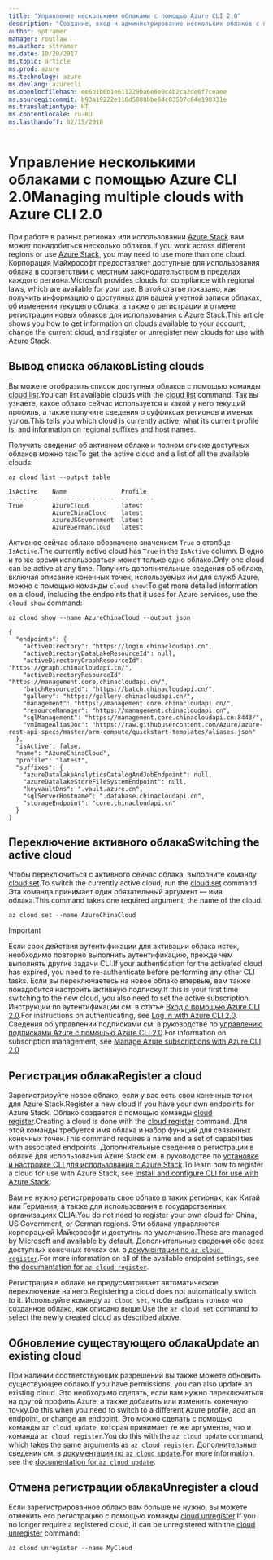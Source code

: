 ```yaml
---
title: "Управление несколькими облаками с помощью Azure CLI 2.0"
description: "Создание, вход и администрирование нескольких облаков с помощью Azure CLI 2.0."
author: sptramer
manager: routlaw
ms.author: sttramer
ms.date: 10/20/2017
ms.topic: article
ms.prod: azure
ms.technology: azure
ms.devlang: azurecli
ms.openlocfilehash: ee6b1b6b1e611229ba6e6e0c4b2ca2de6f7ceaee
ms.sourcegitcommit: b93a19222e116d5880bbe64c03507c64e190331e
ms.translationtype: HT
ms.contentlocale: ru-RU
ms.lasthandoff: 02/15/2018
---
```

# <a name="managing-multiple-clouds-with-azure-cli-20"></a><span data-ttu-id="b6d9a-103">Управление несколькими облаками с помощью Azure CLI 2.0</span><span class="sxs-lookup"><span data-stu-id="b6d9a-103">Managing multiple clouds with Azure CLI 2.0</span></span>

<span data-ttu-id="b6d9a-104">При работе в разных регионах или использовании [Azure Stack](https://docs.microsoft.com/azure/azure-stack/user/) вам может понадобиться несколько облаков.</span><span class="sxs-lookup"><span data-stu-id="b6d9a-104">If you work across different regions or use [Azure Stack](https://docs.microsoft.com/azure/azure-stack/user/), you may need to use more than one cloud.</span></span> <span data-ttu-id="b6d9a-105">Корпорация Майкрософт предоставляет доступные для использования облака в соответствии с местным законодательством в пределах каждого региона.</span><span class="sxs-lookup"><span data-stu-id="b6d9a-105">Microsoft provides clouds for compliance with regional laws, which are available for your use.</span></span> <span data-ttu-id="b6d9a-106">В этой статье показано, как получить информацию о доступных для вашей учетной записи облаках, об изменении текущего облака, а также о регистрации и отмене регистрации новых облаков для использования с Azure Stack.</span><span class="sxs-lookup"><span data-stu-id="b6d9a-106">This article shows you how to get information on clouds available to your account, change the current cloud, and register or unregister new clouds for use with Azure Stack.</span></span>

## <a name="listing-clouds"></a><span data-ttu-id="b6d9a-107">Вывод списка облаков</span><span class="sxs-lookup"><span data-stu-id="b6d9a-107">Listing clouds</span></span>

<span data-ttu-id="b6d9a-108">Вы можете отобразить список доступных облаков с помощью команды [cloud list](/cli/azure/cloud#list).</span><span class="sxs-lookup"><span data-stu-id="b6d9a-108">You can list available clouds with the [cloud list](/cli/azure/cloud#list) command.</span></span> <span data-ttu-id="b6d9a-109">Так вы узнаете, какое облако сейчас используется и какой у него текущий профиль, а также получите сведения о суффиксах регионов и именах узлов.</span><span class="sxs-lookup"><span data-stu-id="b6d9a-109">This tells you which cloud is currently active, what its current profile is, and information on regional suffixes and host names.</span></span>

<span data-ttu-id="b6d9a-110">Получить сведения об активном облаке и полном списке доступных облаков можно так:</span><span class="sxs-lookup"><span data-stu-id="b6d9a-110">To get the active cloud and a list of all the available clouds:</span></span>

```azurecli
az cloud list --output table
```

```output
IsActive    Name               Profile
----------  -----------------  ---------
True        AzureCloud         latest
            AzureChinaCloud    latest
            AzureUSGovernment  latest
            AzureGermanCloud   latest
```

<span data-ttu-id="b6d9a-111">Активное сейчас облако обозначено значением `True` в столбце `IsActive`.</span><span class="sxs-lookup"><span data-stu-id="b6d9a-111">The currently active cloud has `True` in the `IsActive` column.</span></span> <span data-ttu-id="b6d9a-112">В одно и то же время использоваться может только одно облако.</span><span class="sxs-lookup"><span data-stu-id="b6d9a-112">Only one cloud can be active at any time.</span></span> <span data-ttu-id="b6d9a-113">Получить дополнительные сведения об облаке, включая описание конечных точек, используемых им для служб Azure, можно с помощью команды `cloud show`:</span><span class="sxs-lookup"><span data-stu-id="b6d9a-113">To get more detailed information on a cloud, including the endpoints that it uses for Azure services, use the `cloud show` command:</span></span>

```azurecli
az cloud show --name AzureChinaCloud --output json
```

```output
{
  "endpoints": {
    "activeDirectory": "https://login.chinacloudapi.cn",
    "activeDirectoryDataLakeResourceId": null,
    "activeDirectoryGraphResourceId": "https://graph.chinacloudapi.cn/",
    "activeDirectoryResourceId": "https://management.core.chinacloudapi.cn/",
    "batchResourceId": "https://batch.chinacloudapi.cn/",
    "gallery": "https://gallery.chinacloudapi.cn/",
    "management": "https://management.core.chinacloudapi.cn/",
    "resourceManager": "https://management.chinacloudapi.cn",
    "sqlManagement": "https://management.core.chinacloudapi.cn:8443/",
    "vmImageAliasDoc": "https://raw.githubusercontent.com/Azure/azure-rest-api-specs/master/arm-compute/quickstart-templates/aliases.json"
  },
  "isActive": false,
  "name": "AzureChinaCloud",
  "profile": "latest",
  "suffixes": {
    "azureDatalakeAnalyticsCatalogAndJobEndpoint": null,
    "azureDatalakeStoreFileSystemEndpoint": null,
    "keyvaultDns": ".vault.azure.cn",
    "sqlServerHostname": ".database.chinacloudapi.cn",
    "storageEndpoint": "core.chinacloudapi.cn"
  }
}
```

## <a name="switching-the-active-cloud"></a><span data-ttu-id="b6d9a-114">Переключение активного облака</span><span class="sxs-lookup"><span data-stu-id="b6d9a-114">Switching the active cloud</span></span>

<span data-ttu-id="b6d9a-115">Чтобы переключиться с активного сейчас облака, выполните команду [cloud set](/cli/azure/cloud#set).</span><span class="sxs-lookup"><span data-stu-id="b6d9a-115">To switch the currently active cloud, run the [cloud set](/cli/azure/cloud#set) command.</span></span> <span data-ttu-id="b6d9a-116">Эта команда принимает один обязательный аргумент — имя облака.</span><span class="sxs-lookup"><span data-stu-id="b6d9a-116">This command takes one required argument, the name of the cloud.</span></span>

```azurecli
az cloud set --name AzureChinaCloud
```

> [!IMPORTANT]
> <span data-ttu-id="b6d9a-117">Если срок действия аутентификации для активации облака истек, необходимо повторно выполнить аутентификацию, прежде чем выполнять другие задачи CLI.</span><span class="sxs-lookup"><span data-stu-id="b6d9a-117">If your authentication for the activated cloud has expired, you need to re-authenticate before performing any other CLI tasks.</span></span> <span data-ttu-id="b6d9a-118">Если вы переключаетесь на новое облако впервые, вам также понадобится настроить активную подписку.</span><span class="sxs-lookup"><span data-stu-id="b6d9a-118">If this is your first time switching to the new cloud, you also need to set the active subscription.</span></span>
> <span data-ttu-id="b6d9a-119">Инструкции по аутентификации см. в статье [Вход с помощью Azure CLI 2.0](authenticate-azure-cli.md).</span><span class="sxs-lookup"><span data-stu-id="b6d9a-119">For instructions on authenticating, see [Log in with Azure CLI 2.0](authenticate-azure-cli.md).</span></span> <span data-ttu-id="b6d9a-120">Сведения об управлении подписками см. в руководстве по [управлению подписками Azure с помощью Azure CLI 2.0](manage-azure-subscriptions-azure-cli.md).</span><span class="sxs-lookup"><span data-stu-id="b6d9a-120">For information on subscription management, see [Manage Azure subscriptions with Azure CLI 2.0](manage-azure-subscriptions-azure-cli.md)</span></span>

## <a name="register-a-cloud"></a><span data-ttu-id="b6d9a-121">Регистрация облака</span><span class="sxs-lookup"><span data-stu-id="b6d9a-121">Register a cloud</span></span>

<span data-ttu-id="b6d9a-122">Зарегистрируйте новое облако, если у вас есть свои конечные точки для Azure Stack.</span><span class="sxs-lookup"><span data-stu-id="b6d9a-122">Register a new cloud if you have your own endpoints for Azure Stack.</span></span> <span data-ttu-id="b6d9a-123">Облако создается с помощью команды [cloud register](/cli/azure/cloud#register).</span><span class="sxs-lookup"><span data-stu-id="b6d9a-123">Creating a cloud is done with the [cloud register](/cli/azure/cloud#register) command.</span></span> <span data-ttu-id="b6d9a-124">Для этой команды требуется имя облака и набор функций для связанных конечных точек.</span><span class="sxs-lookup"><span data-stu-id="b6d9a-124">This command requires a name and a set of capabilities with associated endpoints.</span></span> <span data-ttu-id="b6d9a-125">Дополнительные сведения о регистрации в облаке для использования Azure Stack см. в руководстве по [установке и настройке CLI для использования с Azure Stack](/azure/azure-stack/user/azure-stack-connect-cli#connect-to-azure-stack).</span><span class="sxs-lookup"><span data-stu-id="b6d9a-125">To learn how to register a cloud for use with Azure Stack, see [Install and configure CLI for use with Azure Stack](/azure/azure-stack/user/azure-stack-connect-cli#connect-to-azure-stack).</span></span>

<span data-ttu-id="b6d9a-126">Вам не нужно регистрировать свое облако в таких регионах, как Китай или Германия, а также для использования в государственных организациях США.</span><span class="sxs-lookup"><span data-stu-id="b6d9a-126">You do not need to register your own cloud for China, US Government, or German regions.</span></span> <span data-ttu-id="b6d9a-127">Эти облака управляются корпорацией Майкрософт и доступны по умолчанию.</span><span class="sxs-lookup"><span data-stu-id="b6d9a-127">These are managed by Microsoft and available by default.</span></span>  <span data-ttu-id="b6d9a-128">Дополнительные сведения обо всех доступных конечных точках см. в [документации по `az cloud register`](/cli/azure/cloud?view=azure-cli-latest#az_cloud_register).</span><span class="sxs-lookup"><span data-stu-id="b6d9a-128">For more information on all of the available endpoint settings, see the [documentation for `az cloud register`](/cli/azure/cloud?view=azure-cli-latest#az_cloud_register).</span></span>

<span data-ttu-id="b6d9a-129">Регистрация в облаке не предусматривает автоматическое переключение на него.</span><span class="sxs-lookup"><span data-stu-id="b6d9a-129">Registering a cloud does not automatically switch to it.</span></span> <span data-ttu-id="b6d9a-130">Используйте команду `az cloud set`, чтобы выбрать только что созданное облако, как описано выше.</span><span class="sxs-lookup"><span data-stu-id="b6d9a-130">Use the `az cloud set` command to select the newly created cloud as described above.</span></span>

## <a name="update-an-existing-cloud"></a><span data-ttu-id="b6d9a-131">Обновление существующего облака</span><span class="sxs-lookup"><span data-stu-id="b6d9a-131">Update an existing cloud</span></span>

<span data-ttu-id="b6d9a-132">При наличии соответствующих разрешений вы также можете обновить существующее облако.</span><span class="sxs-lookup"><span data-stu-id="b6d9a-132">If you have permissions, you can also update an existing cloud.</span></span> <span data-ttu-id="b6d9a-133">Это необходимо сделать, если вам нужно переключиться на другой профиль Azure, а также добавить или изменить конечную точку.</span><span class="sxs-lookup"><span data-stu-id="b6d9a-133">Do this when you need to switch to a different Azure profile, add an endpoint, or change an endpoint.</span></span>
<span data-ttu-id="b6d9a-134">Это можно сделать с помощью команды `az cloud update`, которая принимает те же аргументы, что и команда `az cloud register`.</span><span class="sxs-lookup"><span data-stu-id="b6d9a-134">You do this with the `az cloud update` command, which takes the same arguments as `az cloud register`.</span></span> <span data-ttu-id="b6d9a-135">Дополнительные сведения см. в [документации по `az cloud update`](/cli/azure/cloud?view=azure-cli-latest#az_cloud_update).</span><span class="sxs-lookup"><span data-stu-id="b6d9a-135">For more information, see the [documentation for `az cloud update`](/cli/azure/cloud?view=azure-cli-latest#az_cloud_update).</span></span>

## <a name="unregister-a-cloud"></a><span data-ttu-id="b6d9a-136">Отмена регистрации облака</span><span class="sxs-lookup"><span data-stu-id="b6d9a-136">Unregister a cloud</span></span>

<span data-ttu-id="b6d9a-137">Если зарегистрированное облако вам больше не нужно, вы можете отменить его регистрацию с помощью команды [cloud unregister](/cli/azure/cloud#unregister).</span><span class="sxs-lookup"><span data-stu-id="b6d9a-137">If you no longer require a registered cloud, it can be unregistered with the [cloud unregister](/cli/azure/cloud#unregister) command:</span></span>

```azurecli
az cloud unregister --name MyCloud
```
